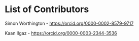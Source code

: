 # List of Contributors

Simon Worthington - https://orcid.org/0000-0002-8579-9717

Kaan Ilgaz - https://orcid.org/0000-0003-2344-3536
